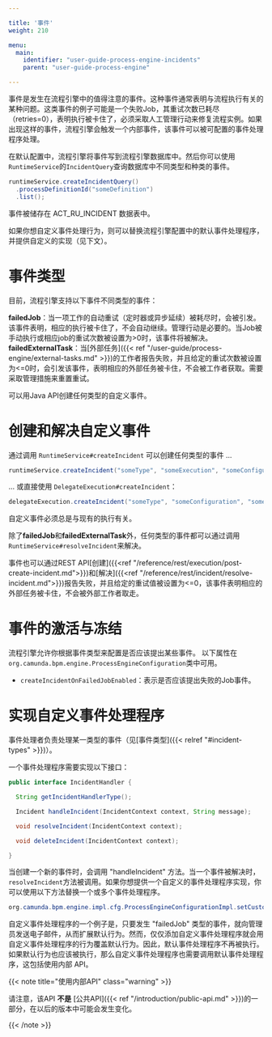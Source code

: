 ```yaml
---

title: '事件'
weight: 210

menu:
  main:
    identifier: "user-guide-process-engine-incidents"
    parent: "user-guide-process-engine"

---
```



事件是发生在流程引擎中的值得注意的事件。这种事件通常表明与流程执行有关的某种问题。这类事件的例子可能是一个失败Job，其重试次数已耗尽（retries=0），表明执行被卡住了，必须采取人工管理行动来修复流程实例。如果出现这样的事件，流程引擎会触发一个内部事件，该事件可以被可配置的事件处理程序处理。

在默认配置中，流程引擎将事件写到流程引擎数据库中。然后你可以使用`RuntimeService`的`IncidentQuery`查询数据库中不同类型和种类的事件。

```java
runtimeService.createIncidentQuery()
  .processDefinitionId("someDefinition")
  .list();
```

事件被储存在 ACT_RU_INCIDENT 数据表中。

如果你想自定义事件处理行为，则可以替换流程引擎配置中的默认事件处理程序，并提供自定义的实现（见下文）。


# 事件类型

目前，流程引擎支持以下事件不同类型的事件：

**failedJob**：当一项工作的自动重试（定时器或异步延续）被耗尽时，会被引发。该事件表明，相应的执行被卡住了，不会自动继续。管理行动是必要的。当Job被手动执行或相应job的重试次数被设置为>0时，该事件将被解决。
**failedExternalTask**：当[外部任务]({{< ref "/user-guide/process-engine/external-tasks.md" >}})的工作者报告失败，并且给定的重试次数被设置为<=0时，会引发该事件，表明相应的外部任务被卡住，不会被工作者获取。需要采取管理措施来重置重试。

可以用Java API创建任何类型的自定义事件。

# 创建和解决自定义事件

通过调用 `RuntimeService#createIncident` 可以创建任何类型的事件 ...

```java
runtimeService.createIncident("someType", "someExecution", "someConfiguration", "someMessage");
```

... 或直接使用 `DelegateExecution#createIncident`：
```java
delegateExecution.createIncident("someType", "someConfiguration", "someMessage");
```

自定义事件必须总是与现有的执行有关。

除了**failedJob**和**failedExternalTask**外，任何类型的事件都可以通过调用`RuntimeService#resolveIncident`来解决。

事件也可以通过REST API[创建]({{<ref "/reference/rest/execution/post-create-incident.md">}})和[解决]({{<ref "/reference/rest/incident/resolve-incident.md">}})报告失败，并且给定的重试值被设置为<=0，该事件表明相应的外部任务被卡住，不会被外部工作者取走。


# 事件的激活与冻结


流程引擎允许你根据事件类型来配置是否应该提出某些事件。
以下属性在`org.camunda.bpm.engine.ProcessEngineConfiguration`类中可用。

  * `createIncidentOnFailedJobEnabled`：表示是否应该提出失败的Job事件。


# 实现自定义事件处理程序

事件处理者负责处理某一类型的事件（见[事件类型]({{< relref "#incident-types" >}})）。

一个事件处理程序需要实现以下接口：

```java
public interface IncidentHandler {

  String getIncidentHandlerType();

  Incident handleIncident(IncidentContext context, String message);

  void resolveIncident(IncidentContext context);

  void deleteIncident(IncidentContext context);

}
```

当创建一个新的事件时，会调用 "handleIncident" 方法。当一个事件被解决时，`resolveIncident`方法被调用。如果你想提供一个自定义的事件处理程序实现，你可以使用以下方法替换一个或多个事件处理程序。

```java
org.camunda.bpm.engine.impl.cfg.ProcessEngineConfigurationImpl.setCustomIncidentHandlers(List<IncidentHandler>)
```

自定义事件处理程序的一个例子是，只要发生 "failedJob" 类型的事件，就向管理员发送电子邮件，从而扩展默认行为。然而，仅仅添加自定义事件处理程序就会用自定义事件处理程序的行为覆盖默认行为。因此，默认事件处理程序不再被执行。如果默认行为也应该被执行，那么自定义事件处理程序也需要调用默认事件处理程序，这包括使用内部 API。

{{< note title="使用内部API" class="warning" >}}

请注意，该API **不是** [公共API]({{< ref "/introduction/public-api.md" >}})的一部分，在以后的版本中可能会发生变化。

{{< /note >}}